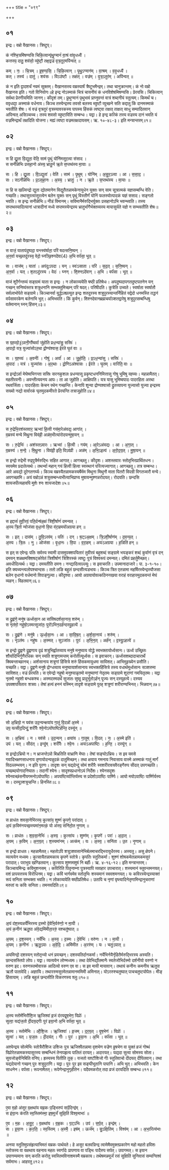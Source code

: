 +++
title = "०९९"

+++


## ०१
इन्द्रः। वम्रो वैखानसः। त्रिष्टुप्।

कं न॑श्चि॒त्रमि॑षण्यसि चिकि॒त्वान्पृ॑थु॒ग्मानं॑ वा॒श्रं वा॑वृ॒धध्यै॑ ।  
कत्तस्य॒ दातु॒ शव॑सो॒ व्यु॑ष्टौ॒ तक्ष॒द्वज्रं॑ वृत्र॒तुर॒मपि॑न्वत् ॥

कम् । नः॒ । चि॒त्रम् । इ॒ष॒ण्य॒सि॒ । चि॒कि॒त्वान् । पृ॒थु॒ऽग्मान॑म् । वा॒श्रम् । व॒वृ॒धध्यै॑ ।  
कत् । तस्य॑ । दातु॑ । शव॑सः । विऽउ॑ष्टौ । तक्ष॑त् । वज्र॑म् । वृ॒त्र॒ऽतुर॑म् । अपि॑न्वत् ॥

कं न इति द्वादशर्चं नवमं सूक्तम्। वैखानसस्य वम्रस्यार्षं त्रैष्टुभमैन्द्रम्। तथा चानुक्रान्तम्। कं नो वम्रो वैखानस इति। गतो विनियोगः॥हे इन्द्र नोऽस्माकं चित्रं चायनीयं कं धनविशेषमिषण्यसि। प्रेरयसि। चिकित्वान् सर्वथा प्रेरणीयमिति जानन्। कीदृशं तम्। प्रुथुग्मानं पृथुभावं प्राप्नुवन्तं वात्रं शब्दनीयं स्तुत्यम्। किमर्थं च। ववृधद्या अस्माकं वर्धनाय। किञ्च तस्येन्द्रस्य तवसो बलस्य ब्युष्टौ व्युच्छने सति कद्दातु किं दानमस्माकं भवतीति शेषः। यं वज्रं वृत्रतुरं वृत्रस्यावरकस्य पापस्य हिंसकं त्वष्ट्वा तक्षत् ताक्षत् साधु सम्पादितवान् अपिन्वत् असिञ्चच्च। तस्य शवसो व्युष्टाविति सम्बन्धः। यद्वा। हे इन्द्र कत्किं तस्य वज्रस्य दानं भवति यं वज्रमिन्द्रार्थं तक्षदिति योजना। मह्यं त्वष्टा वज्रमतक्षदायसम्। ऋ. १०-४८-३। इति मन्त्रान्तरम्॥१॥

## ०२
इन्द्रः। वम्रो वैखानसः। त्रिष्टुप्।

स हि द्यु॒ता वि॒द्युता॒ वेति॒ साम॑ पृ॒थुं योनि॑मसुर॒त्वा स॑साद ।  
स सनी॑ळेभिः प्रसहा॒नो अ॑स्य॒ भ्रातु॒र्न ऋ॒ते स॒प्तथ॑स्य मा॒याः ॥

सः । हि । द्यु॒ता । वि॒ऽद्युता॑ । वेति॑ । साम॑ । पृ॒थुम् । योनि॑म् । अ॒सु॒र॒ऽत्वा । आ । स॒सा॒द॒ ।  
सः । सऽनी॑ळेभिः । प्र॒ऽस॒हा॒नः । अ॒स्य॒ । भ्रातुः॑ । न । ऋ॒ते । स॒प्तथ॑स्य । मा॒याः ॥

स हि स खल्विन्द्रो द्युता द्योतमानेन विद्युतैतन्नामकेनायुधेन युक्तः सन् साम सूत्रात्मकं यज्ञसम्बन्धि वेति। गच्छति। तथासुरत्वासुरत्वेन बलेन युक्तः सन् पृथुं विस्तीर्णं योनिं फलस्योत्पादकं यज्ञं ससाद। सङ्गतो भवति। स इन्द्रः सनीळेभिः॥ नीडं विमानम्। सविमानैर्मरुद्भिर्युक्तः प्रसहानोऽभि भवन्भवति। तस्य सप्तथस्यादित्यानां धात्रादीनां मध्ये सप्तमस्येन्द्रस्य भ्रातुर्भागैर्भक्तव्यस्य मायासुर्यते यज्ञे न सम्भवतीति शेषः॥२॥

## ०३
इन्द्रः। वम्रो वैखानसः। त्रिष्टुप्।

स वाजं॒ याताप॑दुष्पदा॒ यन्त्स्व॑र्षाता॒ परि॑ षदत्सनि॒ष्यन् ।  
अ॒न॒र्वा यच्छ॒तदु॑रस्य॒ वेदो॒ घ्नञ्छि॒श्नदे॑वा{4} अ॒भि वर्प॑सा॒ भूत् ॥

सः । वाज॑म् । याता॑ । अप॑दुःऽपदा । यन् । स्वः॑ऽसाता । परि॑ । स॒द॒त् । स॒नि॒ष्यन् ।  
अ॒न॒र्वा । यत् । श॒तऽदु॑रस्य । वेदः॑ । घ्नन् । शि॒श्नऽदे॑वान् । अ॒भि । वर्प॑सा । भूत् ॥

वाजं शूरैर्गन्तव्यं सङ्ग्रामं याता स इन्द्रः । न लोकाव्ययेति षष्ठी प्रतिषेधः। अपदुष्पदापगतदुष्टपतनेन यन् गच्छन् सनिष्यंस्तत्र शत्रुधनानि सम्भक्तुमिच्छन् परि षदत्। परिषीदति। कुत्रेति उच्यते। स्वर्षाता स्वर्षातौ सर्वलाभोपेते सङ्ग्रामे। किञ्चानर्वा युद्धेऽक्प्रत्युत इन्द्रः शतदुरस्य शत्रुपुरस्यान्तर्निहितं यद्वेदो धनमस्ति तद्धनं वर्पसावरकेण बलेनाभि भुत्। अभिभवति। किं कुर्वन्। शिश्नदेवानब्रह्मचर्याञ्शतद्वारेषु शत्रुपुरसम्बन्धिषु वर्तमानान् घ्नन् हिंसन्॥३॥

## ०४
इन्द्रः। वम्रो वैखानसः। त्रिष्टुप्।

स य॒ह्व्यो॒३॒॑ऽवनी॒र्गोष्वर्वा जु॑होति प्रध॒न्या॑सु॒ सस्रिः॑ ।  
अ॒पादो॒ यत्र॒ युज्या॑सोऽर॒था द्रो॒ण्य॑श्वास॒ ईर॑ते घृ॒तं वाः ॥

सः । य॒ह्व्यः॑ । अ॒वनीः॑ । गोषु॑ । अर्वा॑ । आ । जु॒हो॒ति॒ । प्र॒ऽध॒न्या॑सु । सस्रिः॑ ।  
अ॒पादः॑ । यत्र॑ । युज्या॑सः । अ॒र॒थाः । द्रो॒णिऽअ॑श्वासः । ईर॑ते । घृ॒तम् । वारिति॒ वाः ॥

स इन्द्रोऽर्वा मेघेष्वभिगन्ता सस्रिः सरनकुशलः प्रधन्यासु प्रकृष्टधननिमित्तासु गोषु भूमिषु यह्व्यः। महन्नामैतत्। महतीरवनीः। अवन्तीत्यवनय आपः। ता आ जुहोति। आक्षिपति। यत्र यासु भूमिष्वपादः पादरहिता अरथा रथवर्जिताः। पादरहिताः केचन रथेन गच्छन्ति। केनापि शून्या द्रोण्यश्वासो द्रुतव्यापना युज्यासो युज्या इन्द्रस्य सख्यो नद्यो वार्वारकं घृतमुदकमीरते प्रेरयन्ति तत्राजुहोति॥४॥

## ०५
इन्द्रः। वम्रो वैखानसः। त्रिष्टुप्।

स रु॒द्रेभि॒रश॑स्तवार॒ ऋभ्वा॑ हि॒त्वी गय॑मा॒रेअ॑वद्य॒ आगा॑त् ।  
व॒म्रस्य॑ मन्ये मिथु॒ना विव॑व्री॒ अन्न॑म॒भीत्या॑रोदयन्मुषा॒यन् ॥

सः । रु॒द्रेभिः॑ । अश॑स्तऽवारः । ऋभ्वा॑ । हि॒त्वी । गय॑म् । आ॒रेऽअ॑वद्यः । आ । अ॒गा॒त् ।  
व॒म्रस्य॑ । म॒न्ये॒ । मि॒थु॒ना । विव॑व्री॒ इति॒ विऽव॑व्री । अन्न॑म् । अ॒भि॒ऽइत्य॑ । अ॒रो॒द॒य॒त् । मु॒षा॒यन् ॥

स इन्द्रो रुद्रेभी रुद्रपुत्रैर्मरुद्भिः सहित आगात्। आगच्छतु। कीदृशः। अशस्तवारः स्तोतृभिरप्रार्थितधनः। स्वयमेव प्रदातेत्यर्थः। तथर्भ्वा महान् गयं हित्वी हित्वा स्वस्थानं परित्यज्यागात्। आगच्छतु। तत्र सम्बन्धः। आरे अवद्यो दूरेगतगर्घ्यः। किञ्च वम्रस्यैतन्नामकस्यर्षेर्मम मिथुना मिथुनौ माता पितरौ विपन्री विगतज्वरौ मन्ये। अवगच्छामि। अयं वम्रोऽन्नं शत्रुसम्बन्ध्यभीत्याभिप्राप्य मुषायन्मुश्णन्नरोदयत्। रोदयति। छन्दसि शायजपीत्यहावपि मुशेः श्नः शायजादेशः॥५॥

## ०६
इन्द्रः। वम्रो वैखानसः। त्रिष्टुप्।

स इद्दासं॑ तुवी॒रवं॒ पति॒र्दन्ष॑ळ॒क्षं त्रि॑शी॒र्षाणं॑ दमन्यत् ।  
अ॒स्य त्रि॒तो न्वोज॑सा वृधा॒नो वि॒पा व॑रा॒हमयो॑अग्रया हन् ॥

सः । इत् । दास॑म् । तु॒वि॒ऽरव॑म् । पतिः॑ । दन् । ष॒ट्ऽअ॒क्षम् । त्रि॒ऽशी॒र्षाण॑म् । द॒म॒न्य॒त् ।  
अ॒स्य । त्रि॒तः । नु । ओज॑सा । वृ॒धा॒नः । वि॒पा । व॒रा॒हम् । अयः॑ऽअग्रया । ह॒न्निति॑ हन् ॥

स इत् स एवेन्द्रः पतिः सर्वस्य स्वामी दासमुपक्शपयितारं तुवीरवं बहुशब्दं सङ्ग्रामे भयङ्करं शब्दं कुर्वाणं वृत्रं दन् दमयन् शळक्षमक्शिषट्कोपेतं त्रिशीर्षाणं त्रिशिरस्कं त्वष्टुः पुत्रं विश्वरूपं दमन्यत्। दमितं प्रहर्तुमैच्छत्। अवधीदित्यर्थः। यद्वा। दमयतीति दमनः। नन्द्यादित्वाल्ल्युः। स इवाचरति। उपमानादाजारे। पा. ३-१-१०। इति क्यच्यन्त्यलोपश्चान्दसः। ततो लङि बहुलं छन्दसीत्यडभावः। किञ्च त्रित एतन्नामा महर्षिरस्येन्द्रस्यौजसा बलेन वृधानो वर्धमानो विपाङ्गुल्या। कीदृश्या। आयो अग्रयायोवत्कठिननखया वराहं वराहारमुदकवन्तं मेघं व्यहन्। विहतवान्॥६॥

## ०७
इन्द्रः। वम्रो वैखानसः। त्रिष्टुप्।

स द्रुह्व॑णे॒ मनु॑ष ऊर्ध्वसा॒न आ सा॑विषदर्शसा॒नाय॒ शरु॑म् ।  
स नृत॑मो॒ नहु॑षो॒ऽस्मत्सुजा॑तः॒ पुरो॑ऽभिन॒दर्ह॑न्दस्यु॒हत्ये॑ ॥

सः । द्रुह्व॑णे । मनु॑षे । ऊ॒र्ध्व॒सा॒नः । आ । सा॒वि॒ष॒त् । अ॒र्श॒सा॒नाय॑ । शरु॑म् ।  
सः । नृऽत॑मः । नहु॑षः । अ॒स्मत् । सुऽजा॑तः । पुरः॑ । अ॒भि॒न॒त् । अर्ह॑न् । द॒स्यु॒ऽहत्ये॑ ॥

स इन्द्रो द्रुह्वणे द्रुह्वणाय दृढं शत्रुभिर्ह्वातव्याय मनुषे मनुष्याय योद्ध्रे स्वभक्तायोर्ध्वसानः। ऊर्ध्व उच्छ्रितः शौर्यादिभिर्गुणैरधिकः सन् स्यति शत्रूणामन्तम् करोतीत्यूर्ध्वसः। स इवाचरन्। ऊर्ध्वसशब्दादाचारार्थे क्विबन्ताच्छानच्। अर्शसानाय शत्रूणां हिंसित्रे शरुं हिंसकमायुधमा साविशत्। आभिमुइख्येन प्रसौति। यच्छति। यद्वा। द्रुह्वणे मनुषे द्रोग्धव्याय मनुष्यायार्शसानाय स्वभक्तहिंसित्रे तस्य वधार्थमूर्ध्वसानः सञ्शरुमा साविशत्। वज्रं प्रेरयति। स एवेन्द्रो नहुषो मनुश्यान्नृतमो मनुष्याणां नेतृतमः सङ्ग्रामे शूराणां गमयितृतमः। यद्वा नृतमो नहुशो बन्धकश्च। अस्मदस्मदर्थं सुजातः सुष्ठु प्रादुर्भूतोऽर्हन् पूज्यः सन् दस्युहत्ये। दस्यव उपक्शपयितारः शत्रवः। तेषां हत्यं हननं यस्मिन् तादृशे सङ्ग्रामे पुरह् शत्रूणां शरीराण्यभिनत्। भिन्नवान्॥७॥

## ०८
इन्द्रः। वम्रो वैखानसः। त्रिष्टुप्।

सो अ॒भ्रियो॒ न यव॑स उद॒न्यन्क्षया॑य गा॒तुं वि॒दन्नो॑ अ॒स्मे ।  
उप॒ यत्सीद॒दिन्दुं॒ शरी॑रैः श्ये॒नोऽयो॑पाष्टिर्हन्ति॒ दस्यू॑न् ॥

सः । अ॒भ्रियः॑ । न । यव॑से । उ॒द॒न्यन् । क्षया॑य । गा॒तुम् । वि॒दत् । नः॒ । अ॒स्मे इति॑ ।  
उप॑ । यत् । सीद॑त् । इन्दु॑म् । शरी॑रैः । श्ये॒नः । अयः॑ऽअपाष्टिः । ह॒न्ति॒ । दस्यू॑न् ॥

स इन्द्रोऽभ्रियो न। न भ्राजन्तेऽपो बिभ्रतिति वाभ्राणि मेघाः। तेषां सङ्घोऽभ्रियः। स इव यवसे गवादिभक्षणसाधनाय तृणायोदन्यन्नुदकं दातुमिच्छन्। तथा क्षयाय गमनाय निवासाय वास्मे अस्माकं गातुं मार्गं विदल्लम्भयन्। न इति पूरणः। तादृशः सन् यद्यदेन्दुं सोमं शरीरैः स्वशरीरावयवैरङ्गैरुप सीदत् उपगच्छति। यच्छब्दयोगादनिघातः। तदानीं श्येनः। सादृश्यप्रधानोऽयं निर्देशः। श्येनसदृशः श्येनवच्छंसनीयगमनोऽयोपाष्टिः। अपयष्टिर्व्याप्तिर्यस्य स प्रदेशोऽपाष्टिः पार्ष्णिः। आयो मयोऽपाष्टिः पार्ष्णिर्यस्य सः। दस्यूञ्शत्रून्हन्ति। हिनस्ति॥८॥

## ०९
इन्द्रः। वम्रो वैखानसः। त्रिष्टुप्।

स व्राध॑तः शवसा॒नेभि॑रस्य॒ कुत्सा॑य॒ शुष्णं॑ कृ॒पणे॒ परा॑दात् ।  
अ॒यं क॒विम॑नयच्छ॒स्यमा॑न॒मत्कं॒ यो अ॑स्य॒ सनि॑तो॒त नृ॒णाम् ॥

सः । व्राध॑तः । श॒व॒सा॒नेभिः॑ । अ॒स्य॒ । कुत्सा॑य । शुष्ण॑म् । कृ॒पणे॑ । परा॑ । अ॒दा॒त् ।  
अ॒यम् । क॒विम् । अ॒न॒य॒त् । श॒स्यमा॑नम् । अत्क॑म् । यः । अ॒स्य॒ । सनि॑ता । उ॒त । नृ॒णाम् ॥

स इन्द्रो व्राधतः। महन्नामैतत्। महतोऽपि शत्रूञ्शवसानेभिर्बलमाचरद्भिरायुधैरस्य। अस्यतु। असु क्षेपने। व्यत्ययेन मध्यमः। कुत्सायैतन्नामकाय कृपणे स्तोत्रे। कृपतिः स्तुतिकर्मा। शुश्णं शोषकमेतन्नामकमसुरं परादात्। पराभुय खण्डितवान्। कुत्साय शुष्णमशुषं नि बर्हीः। ऋ. ४-१६-१२। इति मन्त्रान्तरम्। किञ्चायमिन्द्रः कविमुशनसम् । कविरिति पितृनाम्ना पुत्रस्यापि व्यवहार उपचारात्। शस्यमानं स्तुवन्तमनयत्। वशं प्रापयत्तस्य विरोधिनम्। यद्वा। कविं भार्गवमेव स्तोतृभिः शस्यमानं स्ववशमनयत्। यः कविरस्येन्द्रस्याक्तं रूपं सनिता सम्भक्ता भवति। न लोकाव्ययेति षष्ठीप्रतिषेधः। उतापि च नृणां वृष्त्यादिनेतृणामिन्द्रानुचराणां मरुतां यः कविः सनिता। तमनयदिति॥९॥

## १०
इन्द्रः। वम्रो वैखानसः। त्रिष्टुप्।

अ॒यं द॑श॒स्यन्नर्ये॑भिरस्य द॒स्मो दे॒वेभि॒र्वरु॑णो॒ न मा॒यी ।  
अ॒यं क॒नीन॑ ऋतु॒पा अ॑वे॒द्यमि॑मीता॒ररुं॒ यश्चतु॑ष्पात् ॥

अ॒यम् । द॒श॒स्यन् । नर्ये॑भिः । अ॒स्य॒ । द॒स्मः । दे॒वेभिः॑ । वरु॑णः । न । मा॒यी ।  
अ॒यम् । क॒नीनः॑ । ऋ॒तु॒ऽपाः । अ॒वे॒दि॒ । अमि॑मीत । अ॒ररु॑म् । यः । चतुः॑ऽपात् ॥

अयमिन्द्रो दशस्यन् स्तोतृभ्यो धनं प्रयच्छन्। दशस्यतिर्दानकर्मा। नर्येभिर्नयैर्नृहितैर्मरुद्भिरस्य अस्यति। छान्दसस्तिपो लोपः। यद्वा। व्यत्ययेन लोण्मध्यमः। तथा देवेभिर्द्योतमानैः स्वतेजोभिर्दस्मो दर्शनीयो वरुणो न वरुण इद। वरुणस्तमोवारक आदित्यो वरुण एव वा। स इव मायी मायावान्। तथायं कनीनः कमनीय ऋतुपा ऋतौ पातावेदि। अज्ञायि। तथाररुमसुरमेतन्नामानममिमी अमिनात्। योऽररुश्चतुष्पात् पाचचतुष्टयोपेतः। मीङ् हिंसायाम् । लङि बहुलं छन्दसीति विकरणस्य श्लुः॥१०॥

## ११
इन्द्रः। वम्रो वैखानसः। त्रिष्टुप्।

अ॒स्य स्तोमे॑भिरौशि॒ज ऋ॒जिश्वा॑ व्र॒जं द॑रयद्वृष॒भेण॒ पिप्रोः॑ ।  
सुत्वा॒ यद्य॑ज॒तो दी॒दय॒द्गीः पुर॑ इया॒नो अ॒भि वर्प॑सा॒ भूत् ॥

अ॒स्य । स्तोमे॑भिः । औ॒शि॒जः । ऋ॒जिश्वा॑ । व्र॒जम् । द॒र॒य॒त् । वृ॒ष॒भेण॑ । पिप्रोः॑ ।  
सुत्वा॑ । यत् । य॒ज॒तः । दी॒दय॑त् । गीः । पुरः॑ । इ॒या॒नः । अ॒भि । वर्प॑सा । भूत् ॥

अश्येन्द्रय सोत्मेभिः स्तोत्रैरौशिज उशिजः पुत्र ऋजिश्वैतन्नामा वृशभेण वज्रेण व्रुषभेण वा युक्तं व्रजं गोष्थं पिप्रोरेतन्नामकस्यासुरस्य सम्बन्धिनं तेनापहृत्य पालितं दरयत्। अदारयत्। यद्यदा सुत्वा सोमस्य सोता। सुयजोर्ङ्वनिबिति वनिप्। ह्रस्यस्य पितीति तुक्। यजतो यश्टौशिजो गीः स्तुतिवाचो दीदयत् दीपितवान्। तथा यद्यदेयानो गच्छन् पुरः शत्रुपुराणि। यद्वा। पुरः पुर इव सङ्घीभूतानि पापानि। अभि भुत्। अभिभवति। केन साधनेन। वर्पसा। रूपनामैतत्। रूपेणेन्द्रानुगृहीतेन। यदैवमकरोत् तदा व्रजं दरयदिति सम्बन्धः॥११॥

## १२
इन्द्रः। वम्रो वैखानसः। त्रिष्टुप्।

ए॒वा म॒हो अ॑सुर व॒क्षथा॑य वम्र॒कः प॒ड्भिरुप॑ सर्प॒दिन्द्र॑म् ।  
स इ॑या॒नः क॑रति स्व॒स्तिम॑स्मा॒ इष॒मूर्जं॑ सुक्षि॒तिं विश्व॒माभाः॑ ॥

ए॒व । म॒हः । अ॒सु॒र॒ । व॒क्षथा॑य । व॒म्र॒कः । प॒ट्ऽभिः । उप॑ । स॒र्प॒त् । इन्द्र॑म् ।  
सः । इ॒या॒नः । क॒र॒ति॒ । स्व॒स्तिम् । अ॒स्मै॒ । इष॑म् । ऊर्ज॑म् । सु॒ऽक्षि॒तिम् । विश्व॑म् । आ । अ॒भा॒रित्य॑भाः ॥

अनया स्तुतिमुपसंहृत्याभिमतं वम्रकः पार्थयते। हे असुर बलवन्निन्द्र त्वामेमैवमुक्तप्रकारेण महो महतो हविशः स्तोत्रस्य वा वक्षथाय वहनाय महतः स्वर्गादेः प्रापणाय वा पड्भिः पादैरुप सर्पत्। उपागमत्। स इयान उपागम्यमानः सन् करति करोतु स्वस्तिमविनाशमस्मै वम्रकाय। तथेषमन्नमूर्जं रसं सुक्षितिं सुनिवासं सम्यग्विश्वं सर्वमाभः। आहरतु॥१२॥